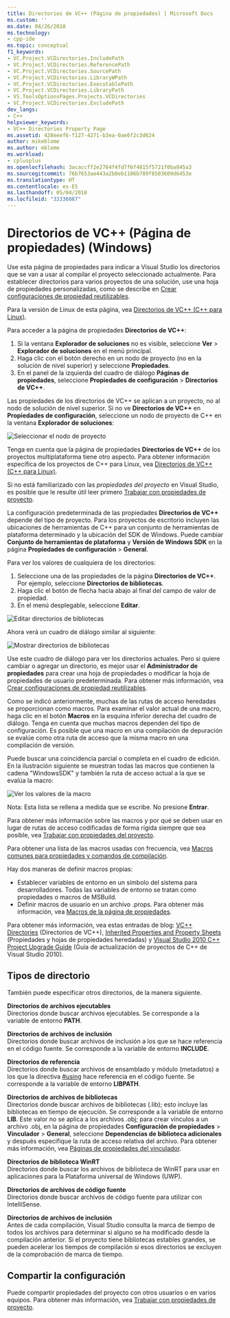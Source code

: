 ```yaml
---
title: Directorios de VC++ (Página de propiedades) | Microsoft Docs
ms.custom: ''
ms.date: 04/26/2018
ms.technology:
- cpp-ide
ms.topic: conceptual
f1_keywords:
- VC.Project.VCDirectories.IncludePath
- VC.Project.VCDirectories.ReferencePath
- VC.Project.VCDirectories.SourcePath
- VC.Project.VCDirectories.LibraryWPath
- VC.Project.VCDirectories.ExecutablePath
- VC.Project.VCDirectories.LibraryPath
- VS.ToolsOptionsPages.Projects.VCDirectories
- VC.Project.VCDirectories.ExcludePath
dev_langs:
- C++
helpviewer_keywords:
- VC++ Directories Property Page
ms.assetid: 428eeef6-f127-4271-b3ea-0ae6f2c3d624
author: mikeblome
ms.author: mblome
ms.workload:
- cplusplus
ms.openlocfilehash: 3acaccff2e2764f4fd7f6f4815f5721f0ba845a3
ms.sourcegitcommit: 76b7653ae443a2b8eb1186b789f8503609d6453e
ms.translationtype: HT
ms.contentlocale: es-ES
ms.lasthandoff: 05/04/2018
ms.locfileid: "33336087"
---
```

# <a name="vc-directories-property-page-windows"></a>Directorios de VC++ (Página de propiedades) (Windows)

Use esta página de propiedades para indicar a Visual Studio los directorios que se van a usar al compilar el proyecto seleccionado actualmente. Para establecer directorios para varios proyectos de una solución, use una hoja de propiedades personalizadas, como se describe en [Crear configuraciones de propiedad reutilizables](working-with-project-properties.md#bkmkPropertySheets).

Para la versión de Linux de esta página, vea [Directorios de VC++ (C++ para Linux)](../linux/prop-pages/directories-linux.md).   

Para acceder a la página de propiedades **Directorios de VC++**:

1. Si la ventana **Explorador de soluciones** no es visible, seleccione **Ver** > **Explorador de soluciones** en el menú principal.
1. Haga clic con el botón derecho en un nodo de proyecto (no en la solución de nivel superior) y seleccione **Propiedades**.
1. En el panel de la izquierda del cuadro de diálogo **Páginas de propiedades**, seleccione **Propiedades de configuración** > **Directorios de VC++**.  

Las propiedades de los directorios de VC++ se aplican a un proyecto, no al nodo de solución de nivel superior. Si no ve **Directorios de VC++** en **Propiedades de configuración**, seleccione un nodo de proyecto de C++ en la ventana **Explorador de soluciones**: 

![Seleccionar el nodo de proyecto](media/vcppdir.png "Seleccionar el nodo de proyecto para ver las propiedades de los directorios de VC++")

Tenga en cuenta que la página de propiedades **Directorios de VC++** de los proyectos multiplataforma tiene otro aspecto. Para obtener información específica de los proyectos de C++ para Linux, vea [Directorios de VC++ (C++ para Linux)](../linux/prop-pages/directories-linux.md). 
 
Si no está familiarizado con las *propiedades del proyecto* en Visual Studio, es posible que le resulte útil leer primero [Trabajar con propiedades de proyecto](working-with-project-properties.md). 
 
La configuración predeterminada de las propiedades **Directorios de VC++** depende del tipo de proyecto. Para los proyectos de escritorio incluyen las ubicaciones de herramientas de C++ para un conjunto de herramientas de plataforma determinado y la ubicación del SDK de Windows. Puede cambiar **Conjunto de herramientas de plataforma** y **Versión de Windows SDK** en la página **Propiedades de configuración** > **General**. 

Para ver los valores de cualquiera de los directorios:

1. Seleccione una de las propiedades de la página **Directorios de VC++**. Por ejemplo, seleccione **Directorios de bibliotecas**.
1. Haga clic el botón de flecha hacia abajo al final del campo de valor de propiedad.
1. En el menú desplegable, seleccione **Editar**.

![Editar directorios de bibliotecas](media/vcppdir_libdir_edit.png "Cuadro de diálogo para editar las rutas de acceso de bibliotecas")

Ahora verá un cuadro de diálogo similar al siguiente: 

![Mostrar directorios de bibliotecas](media/vcppdir_libdir.png "Cuadro de diálogo para agregar o quitar rutas de acceso de bibliotecas")

Use este cuadro de diálogo para ver los directorios actuales. Pero si quiere cambiar o agregar un directorio, es mejor usar el **Administrador de propiedades** para crear una hoja de propiedades o modificar la hoja de propiedades de usuario predeterminada. Para obtener más información, vea [Crear configuraciones de propiedad reutilizables](working-with-project-properties.md#bkmkPropertySheets).

Como se indicó anteriormente, muchas de las rutas de acceso heredadas se proporcionan como macros.  Para examinar el valor actual de una macro, haga clic en el botón **Macros** en la esquina inferior derecha del cuadro de diálogo. Tenga en cuenta que muchas macros dependen del tipo de configuración. Es posible que una macro en una compilación de depuración se evalúe como otra ruta de acceso que la misma macro en una compilación de versión. 

Puede buscar una coincidencia parcial o completa en el cuadro de edición. En la ilustración siguiente se muestran todas las macros que contienen la cadena "WindowsSDK" y también la ruta de acceso actual a la que se evalúa la macro:

![Ver los valores de la macro](media/vcppdir_libdir_macros.png "Cuadro de diálogo para editar las macros")

Nota: Esta lista se rellena a medida que se escribe. No presione **Entrar**.

Para obtener más información sobre las macros y por qué se deben usar en lugar de rutas de acceso codificadas de forma rígida siempre que sea posible, vea [Trabajar con propiedades del proyecto](../ide/working-with-project-properties.md#bkmkPropertiesVersusMacros). 

Para obtener una lista de las macros usadas con frecuencia, vea [Macros comunes para propiedades y comandos de compilación](https://docs.microsoft.com/en-us/cpp/ide/common-macros-for-build-commands-and-properties).

Hay dos maneras de definir macros propias:
-   Establecer variables de entorno en un símbolo del sistema para desarrolladores. Todas las variables de entorno se tratan como propiedades o macros de MSBuild.
-   Definir macros de usuario en un archivo .props. Para obtener más información, vea [Macros de la página de propiedades](working-with-project-properties.md#bkmkPropertiesVersusMacros). 

Para obtener más información, vea estas entradas de blog: [VC++ Directories](http://blogs.msdn.com/b/vsproject/archive/2009/07/07/vc-directories.aspx) (Directorios de VC++), [Inherited Properties and Property Sheets](http://blogs.msdn.com/b/vsproject/archive/2009/06/23/inherited-properties-and-property-sheets.aspx) (Propiedades y hojas de propiedades heredadas) y [Visual Studio 2010 C++ Project Upgrade Guide](http://blogs.msdn.com/b/vcblog/archive/2010/03/02/visual-studio-2010-c-project-upgrade-guide.aspx) (Guía de actualización de proyectos de C++ de Visual Studio 2010).  
  
## <a name="directory-types"></a>Tipos de directorio

También puede especificar otros directorios, de la manera siguiente.  
  
**Directorios de archivos ejecutables**<br/>
Directorios donde buscar archivos ejecutables. Se corresponde a la variable de entorno **PATH**.

**Directorios de archivos de inclusión**<br/>
Directorios donde buscar archivos de inclusión a los que se hace referencia en el código fuente. Se corresponde a la variable de entorno **INCLUDE**.

**Directorios de referencia**<br/>
 Directorios donde buscar archivos de ensamblado y módulo (metadatos) a los que la directiva [#using](../preprocessor/hash-using-directive-cpp.md) hace referencia en el código fuente. Se corresponde a la variable de entorno **LIBPATH**.

**Directorios de archivos de bibliotecas**<br/>
Directorios donde buscar archivos de bibliotecas (.lib); esto incluye las bibliotecas en tiempo de ejecución. Se corresponde a la variable de entorno **LIB**. Este valor no se aplica a los archivos .obj; para crear vínculos a un archivo .obj, en la página de propiedades **Configuración de propiedades** > **Vinculador** > **General**, seleccione **Dependencias de biblioteca adicionales** y después especifique la ruta de acceso relativa del archivo. Para obtener más información, vea [Páginas de propiedades del vinculador](../ide/linker-property-pages.md).

**Directorios de biblioteca WinRT**<br/>
Directorios donde buscar los archivos de biblioteca de WinRT para usar en aplicaciones para la Plataforma universal de Windows (UWP). 

**Directorios de archivos de código fuente**<br/>
Directorios donde buscar archivos de código fuente para utilizar con IntelliSense.

**Directorios de archivos de inclusión**<br/>
Antes de cada compilación, Visual Studio consulta la marca de tiempo de todos los archivos para determinar si alguno se ha modificado desde la compilación anterior. Si el proyecto tiene bibliotecas estables grandes, se pueden acelerar los tiempos de compilación si esos directorios se excluyen de la comprobación de marca de tiempo.

## <a name="sharing-the-settings"></a>Compartir la configuración

Puede compartir propiedades del proyecto con otros usuarios o en varios equipos. Para obtener más información, vea [Trabajar con propiedades de proyecto](../ide/working-with-project-properties.md).
